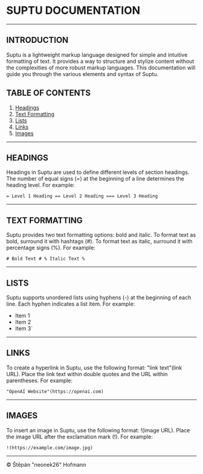 # SUPTU DOCUMENTATION

---

## INTRODUCTION
Suptu is a lightweight markup language designed for simple and intuitive formatting of text. It provides a way to structure and stylize content without the complexities of more robust markup languages. This documentation will guide you through the various elements and syntax of Suptu.

## TABLE OF CONTENTS
1. [Headings](#headings)
2. [Text Formatting](#text-formatting)
3. [Lists](#lists)
4. [Links](#links)
5. [Images](#images)

---

## HEADINGS
Headings in Suptu are used to define different levels of section headings. The number of equal signs (=) at the beginning of a line determines the heading level. For example:

`= Level 1 Heading
== Level 2 Heading
=== Level 3 Heading`

---

## TEXT FORMATTING
Suptu provides two text formatting options: bold and italic. To format text as bold, surround it with hashtags (#). To format text as italic, surround it with percentage signs (%). For example:

`# Bold Text #
% Italic Text %`

---

## LISTS
Suptu supports unordered lists using hyphens (-) at the beginning of each line. Each hyphen indicates a list item. For example:

- Item 1
- Item 2
- Item 3`

---

## LINKS
To create a hyperlink in Suptu, use the following format: "link text"(link URL). Place the link text within double quotes and the URL within parentheses. For example:

`"OpenAI Website"(https://openai.com)`

---

## IMAGES
To insert an image in Suptu, use the following format: !(image URL). Place the image URL after the exclamation mark (!). For example:

`!(https://example.com/image.jpg)`

---

© Štěpán "neonek26" Hofmann
